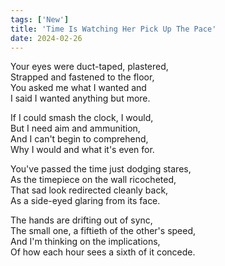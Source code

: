 ```yaml
---
tags: ['New']
title: 'Time Is Watching Her Pick Up The Pace'
date: 2024-02-26
---
```


Your eyes were duct-taped, plastered,  
Strapped and fastened to the floor,  
You asked me what I wanted and  
I said I wanted anything but more.

If I could smash the clock, I would,  
But I need aim and ammunition,  
And I can't begin to comprehend,  
Why I would and what it's even for.

You've passed the time just dodging stares,  
As the timepiece on the wall ricocheted,  
That sad look redirected cleanly back,  
As a side-eyed glaring from its face.

The hands are drifting out of sync,  
The small one, a fiftieth of the other's speed,  
And I'm thinking on the implications,  
Of how each hour sees a sixth of it concede.
